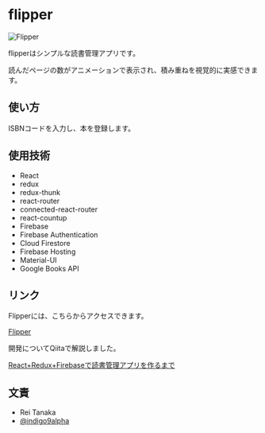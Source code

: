 # flipper
![Flipper](https://user-images.githubusercontent.com/69807657/93843924-8bfc7380-fcd6-11ea-8e80-232b8e191aa8.gif)


flipperはシンプルな読書管理アプリです。

読んだページの数がアニメーションで表示され、積み重ねを視覚的に実感できます。


## 使い方

ISBNコードを入力し、本を登録します。


## 使用技術

- React
- redux
- redux-thunk
- react-router
- connected-react-router
- react-countup
- Firebase
- Firebase Authentication
- Cloud Firestore
- Firebase Hosting
- Material-UI
- Google Books API

## リンク

Flipperには、こちらからアクセスできます。

[Flipper](https://flipper-3c9c3.web.app/signin)


開発についてQiitaで解説しました。

[React+Redux+Firebaseで読書管理アプリを作るまで](https://qiita.com/indigo9alpha/items/7cd2fbf3726486326858)

## 文責

* Rei Tanaka
* [@indigo9alpha](https://twitter.com/indigo9alpha)

